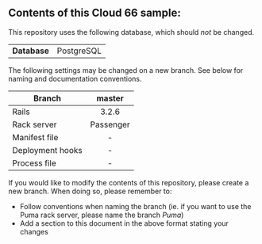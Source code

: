 ## Contents of this Cloud 66 sample:

This repository uses the following database, which should <i>not</i> be changed.
<table>
  <tr>
    <td><b>Database</b></td>
    <td>PostgreSQL</td>
  </tr>
</table>

The following settings may be changed on a new branch. See below for naming and documentation conventions.

| Branch           | master        |
| ---------------- |:-------------:|
| Rails            | 3.2.6         |
| Rack server      | Passenger     |
| Manifest file    | -             |
| Deployment hooks | -             |
| Process file     | -             |

If you would like to modify the contents of this repository, please create a new branch. When doing so, please remember to:
* Follow conventions when naming the branch (ie. if you want to use the Puma rack server, please name the branch _Puma_)
* Add a section to this document in the above format stating your changes
